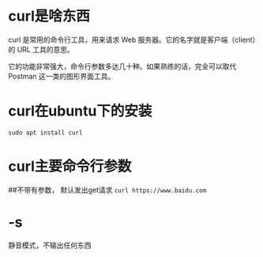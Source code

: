 # curl是啥东西
curl 是常用的命令行工具，用来请求 Web 服务器。它的名字就是客户端（client）的 URL 工具的意思。

它的功能非常强大，命令行参数多达几十种。如果熟练的话，完全可以取代 Postman 这一类的图形界面工具。
# curl在ubuntu下的安装
```sudo apt install curl```
# curl主要命令行参数
##不带有参数， 默认发出get请求
```curl https://www.baidu.com```
# -s
静音模式，不输出任何东西